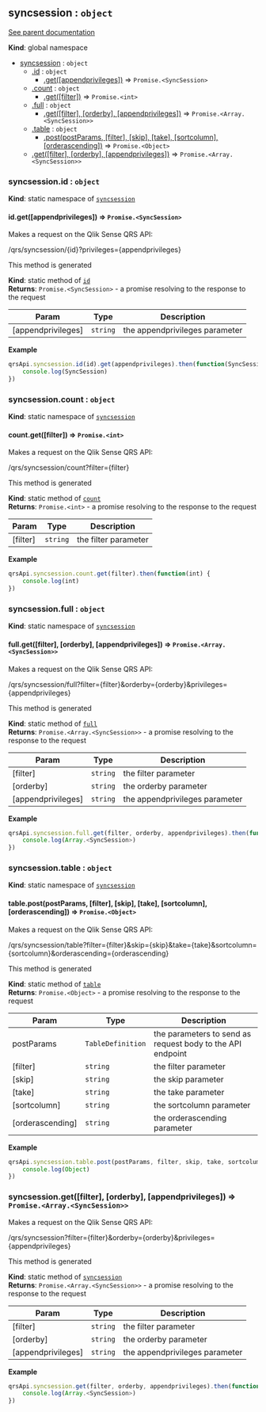<a name="syncsession"></a>
## syncsession : <code>object</code>
[See parent documentation](qrs.md)

**Kind**: global namespace  

* [syncsession](#syncsession) : <code>object</code>
  * [.id](#syncsession.id) : <code>object</code>
    * [.get([appendprivileges])](#syncsession.id.get) ⇒ <code>Promise.&lt;SyncSession&gt;</code>
  * [.count](#syncsession.count) : <code>object</code>
    * [.get([filter])](#syncsession.count.get) ⇒ <code>Promise.&lt;int&gt;</code>
  * [.full](#syncsession.full) : <code>object</code>
    * [.get([filter], [orderby], [appendprivileges])](#syncsession.full.get) ⇒ <code>Promise.&lt;Array.&lt;SyncSession&gt;&gt;</code>
  * [.table](#syncsession.table) : <code>object</code>
    * [.post(postParams, [filter], [skip], [take], [sortcolumn], [orderascending])](#syncsession.table.post) ⇒ <code>Promise.&lt;Object&gt;</code>
  * [.get([filter], [orderby], [appendprivileges])](#syncsession.get) ⇒ <code>Promise.&lt;Array.&lt;SyncSession&gt;&gt;</code>

<a name="syncsession.id"></a>
### syncsession.id : <code>object</code>
**Kind**: static namespace of <code>[syncsession](#syncsession)</code>  
<a name="syncsession.id.get"></a>
#### id.get([appendprivileges]) ⇒ <code>Promise.&lt;SyncSession&gt;</code>
Makes a request on the Qlik Sense QRS API:

/qrs/syncsession/{id}?privileges={appendprivileges}

This method is generated

**Kind**: static method of <code>[id](#syncsession.id)</code>  
**Returns**: <code>Promise.&lt;SyncSession&gt;</code> - a promise resolving to the response to the request  

| Param | Type | Description |
| --- | --- | --- |
| [appendprivileges] | <code>string</code> | the appendprivileges parameter |

**Example**  
```javascript
qrsApi.syncsession.id(id).get(appendprivileges).then(function(SyncSession) {
	console.log(SyncSession)
})
```
<a name="syncsession.count"></a>
### syncsession.count : <code>object</code>
**Kind**: static namespace of <code>[syncsession](#syncsession)</code>  
<a name="syncsession.count.get"></a>
#### count.get([filter]) ⇒ <code>Promise.&lt;int&gt;</code>
Makes a request on the Qlik Sense QRS API:

/qrs/syncsession/count?filter={filter}

This method is generated

**Kind**: static method of <code>[count](#syncsession.count)</code>  
**Returns**: <code>Promise.&lt;int&gt;</code> - a promise resolving to the response to the request  

| Param | Type | Description |
| --- | --- | --- |
| [filter] | <code>string</code> | the filter parameter |

**Example**  
```javascript
qrsApi.syncsession.count.get(filter).then(function(int) {
	console.log(int)
})
```
<a name="syncsession.full"></a>
### syncsession.full : <code>object</code>
**Kind**: static namespace of <code>[syncsession](#syncsession)</code>  
<a name="syncsession.full.get"></a>
#### full.get([filter], [orderby], [appendprivileges]) ⇒ <code>Promise.&lt;Array.&lt;SyncSession&gt;&gt;</code>
Makes a request on the Qlik Sense QRS API:

/qrs/syncsession/full?filter={filter}&orderby={orderby}&privileges={appendprivileges}

This method is generated

**Kind**: static method of <code>[full](#syncsession.full)</code>  
**Returns**: <code>Promise.&lt;Array.&lt;SyncSession&gt;&gt;</code> - a promise resolving to the response to the request  

| Param | Type | Description |
| --- | --- | --- |
| [filter] | <code>string</code> | the filter parameter |
| [orderby] | <code>string</code> | the orderby parameter |
| [appendprivileges] | <code>string</code> | the appendprivileges parameter |

**Example**  
```javascript
qrsApi.syncsession.full.get(filter, orderby, appendprivileges).then(function(Array.<SyncSession>) {
	console.log(Array.<SyncSession>)
})
```
<a name="syncsession.table"></a>
### syncsession.table : <code>object</code>
**Kind**: static namespace of <code>[syncsession](#syncsession)</code>  
<a name="syncsession.table.post"></a>
#### table.post(postParams, [filter], [skip], [take], [sortcolumn], [orderascending]) ⇒ <code>Promise.&lt;Object&gt;</code>
Makes a request on the Qlik Sense QRS API:

/qrs/syncsession/table?filter={filter}&skip={skip}&take={take}&sortcolumn={sortcolumn}&orderascending={orderascending}

This method is generated

**Kind**: static method of <code>[table](#syncsession.table)</code>  
**Returns**: <code>Promise.&lt;Object&gt;</code> - a promise resolving to the response to the request  

| Param | Type | Description |
| --- | --- | --- |
| postParams | <code>TableDefinition</code> | the parameters to send as request body to the API endpoint |
| [filter] | <code>string</code> | the filter parameter |
| [skip] | <code>string</code> | the skip parameter |
| [take] | <code>string</code> | the take parameter |
| [sortcolumn] | <code>string</code> | the sortcolumn parameter |
| [orderascending] | <code>string</code> | the orderascending parameter |

**Example**  
```javascript
qrsApi.syncsession.table.post(postParams, filter, skip, take, sortcolumn, orderascending).then(function(Object) {
	console.log(Object)
})
```
<a name="syncsession.get"></a>
### syncsession.get([filter], [orderby], [appendprivileges]) ⇒ <code>Promise.&lt;Array.&lt;SyncSession&gt;&gt;</code>
Makes a request on the Qlik Sense QRS API:

/qrs/syncsession?filter={filter}&orderby={orderby}&privileges={appendprivileges}

This method is generated

**Kind**: static method of <code>[syncsession](#syncsession)</code>  
**Returns**: <code>Promise.&lt;Array.&lt;SyncSession&gt;&gt;</code> - a promise resolving to the response to the request  

| Param | Type | Description |
| --- | --- | --- |
| [filter] | <code>string</code> | the filter parameter |
| [orderby] | <code>string</code> | the orderby parameter |
| [appendprivileges] | <code>string</code> | the appendprivileges parameter |

**Example**  
```javascript
qrsApi.syncsession.get(filter, orderby, appendprivileges).then(function(Array.<SyncSession>) {
	console.log(Array.<SyncSession>)
})
```
